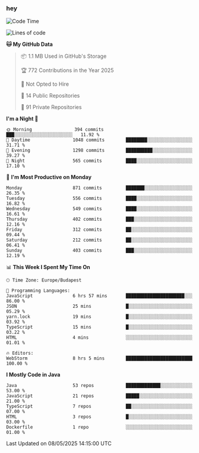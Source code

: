 ### hey

<!--START_SECTION:waka-->
![Code Time](http://img.shields.io/badge/Code%20Time-1%2C198%20hrs%2027%20mins-blue)

![Lines of code](https://img.shields.io/badge/From%20Hello%20World%20I%27ve%20Written-3.4%20million%20lines%20of%20code-blue)

**🐱 My GitHub Data** 

> 📦 1.1 MB Used in GitHub's Storage 
 > 
> 🏆 772 Contributions in the Year 2025
 > 
> 🚫 Not Opted to Hire
 > 
> 📜 14 Public Repositories 
 > 
> 🔑 91 Private Repositories 
 > 
**I'm a Night 🦉** 

```text
🌞 Morning                394 commits         ███░░░░░░░░░░░░░░░░░░░░░░   11.92 % 
🌆 Daytime                1048 commits        ████████░░░░░░░░░░░░░░░░░   31.71 % 
🌃 Evening                1298 commits        ██████████░░░░░░░░░░░░░░░   39.27 % 
🌙 Night                  565 commits         ████░░░░░░░░░░░░░░░░░░░░░   17.10 % 
```
📅 **I'm Most Productive on Monday** 

```text
Monday                   871 commits         ███████░░░░░░░░░░░░░░░░░░   26.35 % 
Tuesday                  556 commits         ████░░░░░░░░░░░░░░░░░░░░░   16.82 % 
Wednesday                549 commits         ████░░░░░░░░░░░░░░░░░░░░░   16.61 % 
Thursday                 402 commits         ███░░░░░░░░░░░░░░░░░░░░░░   12.16 % 
Friday                   312 commits         ██░░░░░░░░░░░░░░░░░░░░░░░   09.44 % 
Saturday                 212 commits         ██░░░░░░░░░░░░░░░░░░░░░░░   06.41 % 
Sunday                   403 commits         ███░░░░░░░░░░░░░░░░░░░░░░   12.19 % 
```


📊 **This Week I Spent My Time On** 

```text
🕑︎ Time Zone: Europe/Budapest

💬 Programming Languages: 
JavaScript               6 hrs 57 mins       ██████████████████████░░░   86.00 % 
JSON                     25 mins             █░░░░░░░░░░░░░░░░░░░░░░░░   05.29 % 
yarn.lock                19 mins             █░░░░░░░░░░░░░░░░░░░░░░░░   03.92 % 
TypeScript               15 mins             █░░░░░░░░░░░░░░░░░░░░░░░░   03.22 % 
HTML                     4 mins              ░░░░░░░░░░░░░░░░░░░░░░░░░   01.01 % 

🔥 Editors: 
WebStorm                 8 hrs 5 mins        █████████████████████████   100.00 % 
```

**I Mostly Code in Java** 

```text
Java                     53 repos            █████████████░░░░░░░░░░░░   53.00 % 
JavaScript               21 repos            █████░░░░░░░░░░░░░░░░░░░░   21.00 % 
TypeScript               7 repos             ██░░░░░░░░░░░░░░░░░░░░░░░   07.00 % 
HTML                     3 repos             █░░░░░░░░░░░░░░░░░░░░░░░░   03.00 % 
Dockerfile               1 repo              ░░░░░░░░░░░░░░░░░░░░░░░░░   01.00 % 
```




 Last Updated on 08/05/2025 14:15:00 UTC
<!--END_SECTION:waka-->
